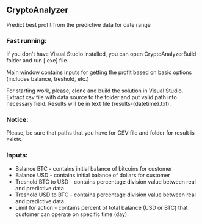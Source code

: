 ## CryptoAnalyzer
Predict best profit from the predictive data for date range

### Fast running:
If you don't have Visual Studio installed, you can open CryptoAnalyzerBuild folder and run [.exe] file.

Main window contains inputs for getting the profit based on basic options (includes balance, treshold, etc.)

For starting work, please, clone and build the solution in Visual Studio. 
Extract csv file with data source to the folder and put valid path into necessary field.
Results will be in text file (results-{datetime}.txt).
### Notice:
Please, be sure that paths that you have for CSV file and folder for result is exists.

### Inputs:
- Balance BTC - contains initial balance of bitcoins for customer
- Balance USD - contains initial balance of dollars for customer
- Treshold BTC to USD - contains percentage division value between real and predictive data
- Treshold USD to BTC - contains percentage division value between real and predictive data
- Limit for action - contains percent of total balance (USD or BTC) that customer can operate on specific time (day)
